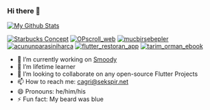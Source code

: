 ### Hi there 👋



[![My Github Stats](https://github-readme-stats.vercel.app/api?username=guccisekspir&hide=prs,issues)](https://github.com/anuraghazra/github-readme-stats)


[![Starbucks Concept](https://github-readme-stats.vercel.app/api/pin/?username=guccisekspir&repo=starbucks_concept)](https://github.com/guccisekspir/starbucks_concept)
[![OPscroll_web](https://github-readme-stats.vercel.app/api/pin/?username=guccisekspir&repo=OPscroll_web)](https://github.com/guccisekspir/OPScroll_web)
[![mucbirsebepler](https://github-readme-stats.vercel.app/api/pin/?username=guccisekspir&repo=mucbirsebepler)](https://github.com/guccisekspir/mucbirsebepler)
[![acununparasiniharca](https://github-readme-stats.vercel.app/api/pin/?username=guccisekspir&repo=acununparasiniharca)](https://github.com/guccisekspir/acununparasiniharca)
[![flutter_restoran_app](https://github-readme-stats.vercel.app/api/pin/?username=guccisekspir&repo=flutter_restoran_app)](https://github.com/guccisekspir/flutter_restoran_app)
[![tarim_orman_ebook](https://github-readme-stats.vercel.app/api/pin/?username=guccisekspir&repo=tarim_orman_ebook)](https://github.com/guccisekspir/tarim_orman_ebook)


- 🔭 I’m currently working on [Smoody](https://www.instagram.com/smoody.app/)
- 🌱 I’m lifetime learner
- 👯 I’m looking to collaborate on any open-source Flutter Projects
- 📫 How to reach me: cagri@sekspir.net
- 😄 Pronouns: he/him/his
- ⚡ Fun fact: My beard was blue 
